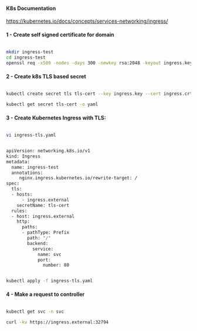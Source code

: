 
#### K8s Documentation

https://kubernetes.io/docs/concepts/services-networking/ingress/

#### 1 - Create self signed certificate for domain

```sh

mkdir ingress-test
cd ingress-test
openssl req -x509 -nodes -days 300 -newkey rsa:2048 -keyout ingress.key -out ingress.crt -subj "/CN=example.internal/O=security"

```

#### 2 - Create k8s TLS based secret

```sh

kubectl create secret tls tls-cert --key ingress.key --cert ingress.crt

kubectl get secret tls-cert -o yaml

```

#### 3 - Create Kubernetes Ingress with TLS:

```sh

vi ingress-tls.yaml

```

```sh

apiVersion: networking.k8s.io/v1
kind: Ingress
metadata:
  name: ingress-test
  annotations:
     nginx.ingress.kubernetes.io/rewrite-target: /
spec:
  tls:
  - hosts:
      - ingress.external
    secretName: tls-cert
  rules:
  - host: ingress.external
    http:
      paths:
      - pathType: Prefix
        path: "/"
        backend:
          service:
            name: svc
            port:
              number: 80

```

```sh

kubectl apply -f ingress-tls.yaml

```

#### 4 - Make a request to controller

```sh

kubectl get svc -n svc

curl -kv https://ingress.external:32794

```
